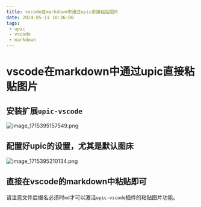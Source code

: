 ```yaml
---
title: vscode在markdown中通过upic直接粘贴图片
date: 2024-05-11 10:36:00
tags:
 - upic
 - vscode
 - markdown
---
```


# vscode在markdown中通过upic直接粘贴图片

## 安装扩展`upic-vscode`
![image_1715395157549.png](https://cdn.jsdelivr.net/gh/makaspacex/PictureZone@main/uPic/image_1715395157549.png)

## 配置好upic的设置，尤其是默认图床
![image_1715395210134.png](https://cdn.jsdelivr.net/gh/makaspacex/PictureZone@main/uPic/image_1715395210134.png)

## 直接在vscode的markdown中粘贴即可
请注意文件后缀名必须时`md`才可以激活`upic-vscode`插件的粘贴图片功能。